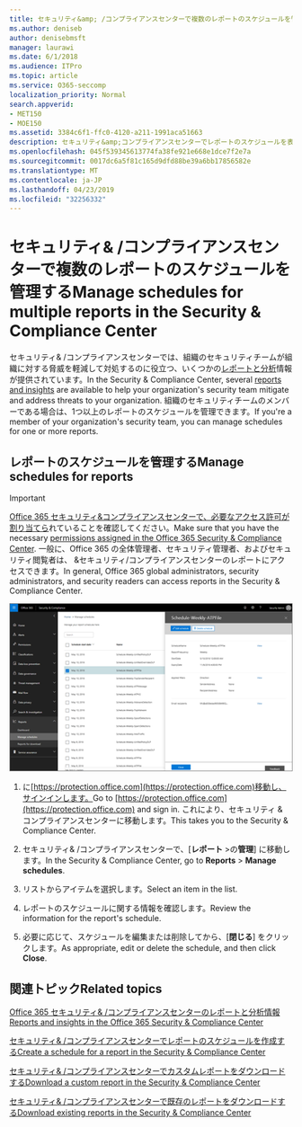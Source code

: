```yaml
---
title: セキュリティ&amp; /コンプライアンスセンターで複数のレポートのスケジュールを管理する
ms.author: deniseb
author: denisebmsft
manager: laurawi
ms.date: 6/1/2018
ms.audience: ITPro
ms.topic: article
ms.service: O365-seccomp
localization_priority: Normal
search.appverid:
- MET150
- MOE150
ms.assetid: 3384c6f1-ffc0-4120-a211-1991aca51663
description: セキュリティ&amp;コンプライアンスセンターでレポートのスケジュールを表示、編集、および管理する方法について説明します。
ms.openlocfilehash: 045f539345613774fa38fe921e668e1dce7f2e7a
ms.sourcegitcommit: 0017dc6a5f81c165d9dfd88be39a6bb17856582e
ms.translationtype: MT
ms.contentlocale: ja-JP
ms.lasthandoff: 04/23/2019
ms.locfileid: "32256332"
---
```

# <a name="manage-schedules-for-multiple-reports-in-the-security-amp-compliance-center"></a><span data-ttu-id="08c81-103">セキュリティ&amp; /コンプライアンスセンターで複数のレポートのスケジュールを管理する</span><span class="sxs-lookup"><span data-stu-id="08c81-103">Manage schedules for multiple reports in the Security &amp; Compliance Center</span></span>

<span data-ttu-id="08c81-104">セキュリティ&amp; /コンプライアンスセンターでは、組織のセキュリティチームが組織に対する脅威を軽減して対処するのに役立つ、いくつかの[レポートと分析](reports-and-insights-in-security-and-compliance.md)情報が提供されています。</span><span class="sxs-lookup"><span data-stu-id="08c81-104">In the Security &amp; Compliance Center, several [reports and insights](reports-and-insights-in-security-and-compliance.md) are available to help your organization's security team mitigate and address threats to your organization.</span></span> <span data-ttu-id="08c81-105">組織のセキュリティチームのメンバーである場合は、1つ以上のレポートのスケジュールを管理できます。</span><span class="sxs-lookup"><span data-stu-id="08c81-105">If you're a member of your organization's security team, you can manage schedules for one or more reports.</span></span> 
  
## <a name="manage-schedules-for-reports"></a><span data-ttu-id="08c81-106">レポートのスケジュールを管理する</span><span class="sxs-lookup"><span data-stu-id="08c81-106">Manage schedules for reports</span></span>

> [!IMPORTANT]
> <span data-ttu-id="08c81-107">[Office 365 セキュリティ&amp;コンプライアンスセンターで、必要なアクセス許可が割り当てら](permissions-in-the-security-and-compliance-center.md)れていることを確認してください。</span><span class="sxs-lookup"><span data-stu-id="08c81-107">Make sure that you have the necessary [permissions assigned in the Office 365 Security &amp; Compliance Center](permissions-in-the-security-and-compliance-center.md).</span></span> <span data-ttu-id="08c81-108">一般に、Office 365 の全体管理者、セキュリティ管理者、およびセキュリティ閲覧者は、 &amp;セキュリティ/コンプライアンスセンターのレポートにアクセスできます。</span><span class="sxs-lookup"><span data-stu-id="08c81-108">In general, Office 365 global administrators, security administrators, and security readers can access reports in the Security &amp; Compliance Center.</span></span> 
  
![セキュリティ&amp; /コンプライアンスセンターで、[レポート\>の管理] を選択します。](media/efa5e2f9-bf73-4f85-acea-f1ca7e2bca5e.png)

1. <span data-ttu-id="08c81-110">に[https://protection.office.com](https://protection.office.com)移動し、サインインします。</span><span class="sxs-lookup"><span data-stu-id="08c81-110">Go to [https://protection.office.com](https://protection.office.com) and sign in.</span></span> <span data-ttu-id="08c81-111">これにより、セキュリティ & コンプライアンスセンターに移動します。</span><span class="sxs-lookup"><span data-stu-id="08c81-111">This takes you to the Security & Compliance Center.</span></span>

2. <span data-ttu-id="08c81-112">セキュリティ&amp; /コンプライアンスセンターで、[**レポート** \>の**管理**] に移動します。</span><span class="sxs-lookup"><span data-stu-id="08c81-112">In the Security &amp; Compliance Center, go to **Reports** \> **Manage schedules**.</span></span>
    
3. <span data-ttu-id="08c81-113">リストからアイテムを選択します。</span><span class="sxs-lookup"><span data-stu-id="08c81-113">Select an item in the list.</span></span>
    
4. <span data-ttu-id="08c81-114">レポートのスケジュールに関する情報を確認します。</span><span class="sxs-lookup"><span data-stu-id="08c81-114">Review the information for the report's schedule.</span></span>
    
5. <span data-ttu-id="08c81-115">必要に応じて、スケジュールを編集または削除してから、[**閉じる**] をクリックします。</span><span class="sxs-lookup"><span data-stu-id="08c81-115">As appropriate, edit or delete the schedule, and then click **Close**.</span></span>
    
## <a name="related-topics"></a><span data-ttu-id="08c81-116">関連トピック</span><span class="sxs-lookup"><span data-stu-id="08c81-116">Related topics</span></span>

[<span data-ttu-id="08c81-117">Office 365 セキュリティ&amp; /コンプライアンスセンターのレポートと分析情報</span><span class="sxs-lookup"><span data-stu-id="08c81-117">Reports and insights in the Office 365 Security &amp; Compliance Center</span></span>](reports-and-insights-in-security-and-compliance.md)
  
[<span data-ttu-id="08c81-118">セキュリティ&amp; /コンプライアンスセンターでレポートのスケジュールを作成する</span><span class="sxs-lookup"><span data-stu-id="08c81-118">Create a schedule for a report in the Security &amp; Compliance Center</span></span>](create-a-schedule-for-a-report.md)
  
[<span data-ttu-id="08c81-119">セキュリティ&amp; /コンプライアンスセンターでカスタムレポートをダウンロードする</span><span class="sxs-lookup"><span data-stu-id="08c81-119">Download a custom report in the Security &amp; Compliance Center</span></span>](set-up-and-download-a-custom-report.md)
  
[<span data-ttu-id="08c81-120">セキュリティ&amp; /コンプライアンスセンターで既存のレポートをダウンロードする</span><span class="sxs-lookup"><span data-stu-id="08c81-120">Download existing reports in the Security &amp; Compliance Center</span></span>](download-existing-reports.md)
  

